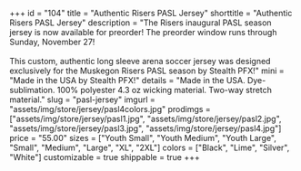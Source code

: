 +++
id = "104"
title = "Authentic Risers PASL Jersey"
shorttitle = "Authentic Risers PASL Jersey"
description = "The Risers inaugural PASL season jersey is now available for preorder! The preorder window runs through Sunday, November 27!<br><br>This custom, authentic long sleeve arena soccer jersey was designed exclusively for the Muskegon Risers PASL season by Stealth PFX!"
mini = "Made in the USA by Stealth PFX!"
details = "Made in the USA. Dye-sublimation. 100% polyester 4.3 oz wicking material. Two-way stretch material."
slug = "pasl-jersey"
imgurl = "assets/img/store/jersey/pasl4colors.jpg"
prodimgs = ["assets/img/store/jersey/pasl1.jpg", "assets/img/store/jersey/pasl2.jpg", "assets/img/store/jersey/pasl3.jpg", "assets/img/store/jersey/pasl4.jpg"]
price = "55.00"
sizes = ["Youth Small", "Youth Medium", "Youth Large", "Small", "Medium", "Large", "XL", "2XL"]
colors = ["Black", "Lime", "Silver", "White"]
customizable = true
shippable = true
+++
